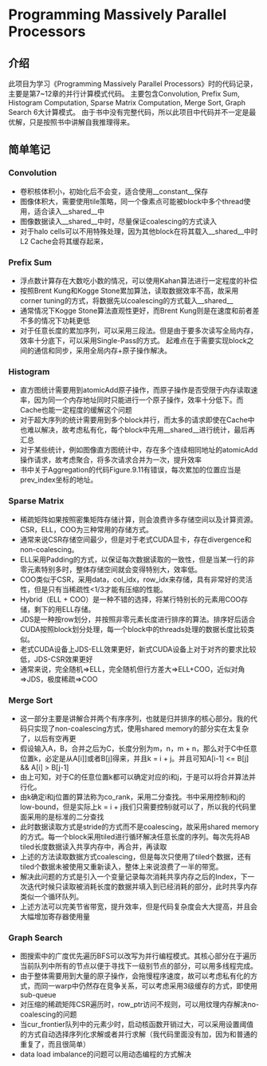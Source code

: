 # Programming Massively Parallel Processors
## 介绍
此项目为学习《Programming Massively Parallel Processors》时的代码记录，主要是第7~12章的并行计算模式代码。
主要包含Convolution, Prefix Sum, Histogram Computation, Sparse Matrix Computation, Merge Sort, Graph Search 6大计算模式。
由于书中没有完整代码，所以此项目中代码并不一定是最优解，只是按照书中讲解自我推理得来。
<br>
## 简单笔记
### Convolution
* 卷积核体积小，初始化后不会变，适合使用__constant__保存
* 图像体积大，需要使用tile策略，同一个像素点可能被block中多个thread使用，适合读入__shared__中
* 图像数据读入__shared__中时，尽量保证coalescing的方式读入
* 对于halo cells可以不用特殊处理，因为其他block在将其载入__shared__中时L2 Cache会将其缓存起来，
### Prefix Sum
* 浮点数计算存在大数吃小数的情况，可以使用Kahan算法进行一定程度的补偿
* 按照Brent Kung和Kogge Stone累加算法，读取数据效率不高，故采用corner tuning的方式，将数据先以coalescing的方式载入__shared__
* 通常情况下Kogge Stone算法直观性更好，而Brent Kung则是在速度和前者差不多的情况下功耗更低
* 对于任意长度的累加序列，可以采用三段法。但是由于要多次读写全局内存，效率十分底下，可以采用Single-Pass的方式。
起难点在于需要实现block之间的通信和同步，采用全局内存+原子操作解决。
### Histogram
* 直方图统计需要用到atomicAdd原子操作，而原子操作是否受限于内存读取速率，因为同一个内存地址同时只能进行一个原子操作，效率十分低下。而Cache也能一定程度的缓解这个问题
* 对于超大序列的统计需要用到多个block并行，而太多的请求即使在Cache中也难以解决，故考虑私有化，每个block中先用__shared__进行统计，最后再汇总
* 对于某些统计，例如图像直方图统计中，存在多个连续相同地址的atomicAdd操作请求，故考虑聚合，将多次请求合并为一次，提升效率
* 书中关于Aggregation的代码Figure.9.11有错误，每次累加的位置应当是prev_index坐标的地址。
### Sparse Matrix
* 稀疏矩阵如果按照密集矩阵存储计算，则会浪费许多存储空间以及计算资源。CSR，ELL，COO为三种常用的存储方式。
* 通常来说CSR存储空间最少，但是对于老式CUDA显卡，存在divergence和non-coalescing。
* ELL采用Padding的方式，以保证每次数据读取的一致性，但是当某一行的非零元素特别多时，整体存储空间就会变得特别大，效率低。
* COO类似于CSR，采用data，col_idx，row_idx来存储，具有非常好的灵活性，但是只有当稀疏性<1/3才能有压缩的性能。
* Hybrid（ELL + COO）是一种不错的选择，将某行特别长的元素用COO存储，剩下的用ELL存储。
* JDS是一种按row划分，并按照非零元素长度进行排序的算法。排序好后适合CUDA按照block划分处理，每一个block中的threads处理的数据长度比较类似。
* 老式CUDA设备上JDS-ELL效果更好，新式CUDA设备上对于对齐的要求比较低，JDS-CSR效果更好
* 通常来说，完全随机=>ELL，完全随机但行方差大=>ELL+COO，近似对角=>JDS，极度稀疏=>COO
### Merge Sort
* 这一部分主要是讲解合并两个有序序列，也就是归并排序的核心部分。我的代码只实现了non-coalescing方式，使用shared memory的部分实在太复杂了，以后有空再更
* 假设输入A，B，合并之后为C，长度分别为m，n，m + n，那么对于C中任意位置k，必定是从A[i]]或者B[j]得来，并且k = i + j。并且可知A[i-1] <= B[j] && A[i] > B[j-1]
* 由上可知，对于C的任意位置k都可以确定对应的i和j，于是可以将合并算法并行化。
* 由k确定i和j位置的算法称为co_rank，采用二分查找。书中采用控制i和j的low-bound，但是实际上k = i + j我们只需要控制i就可以了，所以我的代码里面采用的是标准的二分查找
* 此时数据读取方式是stride的方式而不是coalescing，故采用shared memory的方式。每一个block采用tiled进行循环解决任意长度的序列。每次先将AB tiled长度数据读入共享内存中，再合并，再读取
* 上述的方法读取数据方式coalescing，但是每次只使用了tiled个数据，还有tiled个数据未被使用又重新读入，整体上来说浪费了一半的带宽。
* 解决此问题的方式是引入一个变量记录每次消耗共享内存之后的Index，下一次迭代时候只读取被消耗长度的数据并填入到已经消耗的部分，此时共享内存类似一个循环队列。
* 上述方法可以完美节省带宽，提升效率，但是代码复杂度会大大提高，并且会大幅增加寄存器使用量
### Graph Search
* 图搜索中的广度优先遍历BFS可以改写为并行编程模式。其核心部分在于遍历当前队列中所有的节点以便于寻找下一级别节点的部分，可以用多线程完成。
* 由于整体需要用到大量的原子操作，会拖慢程序速度，故可以考虑私有化的方式，而同一warp中仍然存在竞争关系，可以考虑采用3级缓存的方式，即使用sub-queue
* 对压缩的稀疏矩阵CSR遍历时，row_ptr访问不规则，可以用纹理内存解决no-coalescing的问题
* 当cur_frontier队列中的元素少时，启动核函数开销过大，可以采用设置阈值的方式自动选择序列化求解或者并行求解（我代码里面没有加，因为和普通的重复了，而且很简单）
* data load imbalance的问题可以用动态编程的方式解决